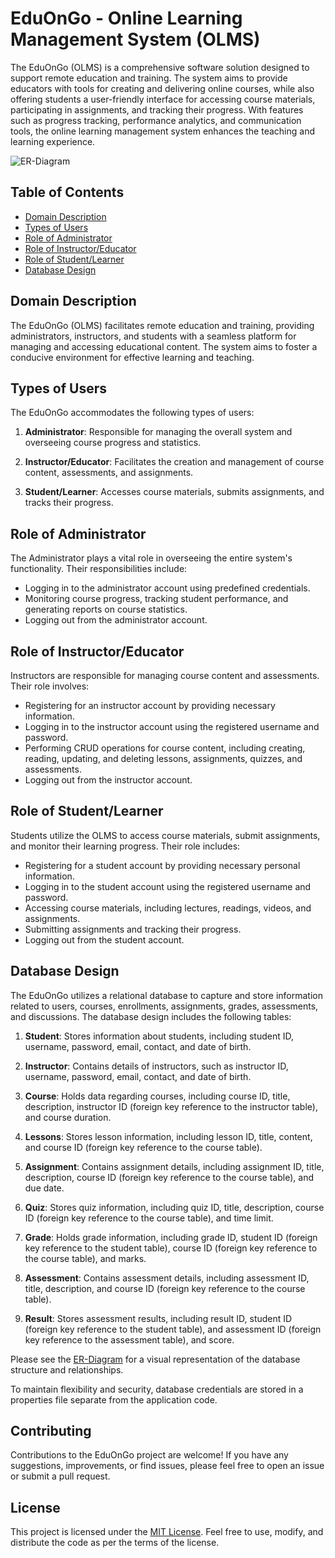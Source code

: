 

# EduOnGo - Online Learning Management System (OLMS)

The EduOnGo (OLMS) is a comprehensive software solution designed to support remote education and training. The system aims to provide educators with tools for creating and delivering online courses, while also offering students a user-friendly interface for accessing course materials, participating in assignments, and tracking their progress. With features such as progress tracking, performance analytics, and communication tools, the online learning management system enhances the teaching and learning experience.

![ER-Diagram](https://github.com/shivendra-somr/EduOnGo/assets/123854927/50a9debe-c4b8-4f3f-8fd9-74bf733a1763)



## Table of Contents
- [Domain Description](#domain-description)
- [Types of Users](#types-of-users)
- [Role of Administrator](#role-of-administrator)
- [Role of Instructor/Educator](#role-of-instructoreducator)
- [Role of Student/Learner](#role-of-studentlearner)
- [Database Design](#database-design)

## Domain Description

The EduOnGo (OLMS) facilitates remote education and training, providing administrators, instructors, and students with a seamless platform for managing and accessing educational content. The system aims to foster a conducive environment for effective learning and teaching.

## Types of Users

The EduOnGo accommodates the following types of users:

1. **Administrator**: Responsible for managing the overall system and overseeing course progress and statistics.

2. **Instructor/Educator**: Facilitates the creation and management of course content, assessments, and assignments.

3. **Student/Learner**: Accesses course materials, submits assignments, and tracks their progress.

## Role of Administrator

The Administrator plays a vital role in overseeing the entire system's functionality. Their responsibilities include:

- Logging in to the administrator account using predefined credentials.
- Monitoring course progress, tracking student performance, and generating reports on course statistics.
- Logging out from the administrator account.

## Role of Instructor/Educator

Instructors are responsible for managing course content and assessments. Their role involves:

- Registering for an instructor account by providing necessary information.
- Logging in to the instructor account using the registered username and password.
- Performing CRUD operations for course content, including creating, reading, updating, and deleting lessons, assignments, quizzes, and assessments.
- Logging out from the instructor account.

## Role of Student/Learner

Students utilize the OLMS to access course materials, submit assignments, and monitor their learning progress. Their role includes:

- Registering for a student account by providing necessary personal information.
- Logging in to the student account using the registered username and password.
- Accessing course materials, including lectures, readings, videos, and assignments.
- Submitting assignments and tracking their progress.
- Logging out from the student account.

## Database Design

The EduOnGo utilizes a relational database to capture and store information related to users, courses, enrollments, assignments, grades, assessments, and discussions. The database design includes the following tables:

1. **Student**: Stores information about students, including student ID, username, password, email, contact, and date of birth.

2. **Instructor**: Contains details of instructors, such as instructor ID, username, password, email, contact, and date of birth.

3. **Course**: Holds data regarding courses, including course ID, title, description, instructor ID (foreign key reference to the instructor table), and course duration.

4. **Lessons**: Stores lesson information, including lesson ID, title, content, and course ID (foreign key reference to the course table).

5. **Assignment**: Contains assignment details, including assignment ID, title, description, course ID (foreign key reference to the course table), and due date.

6. **Quiz**: Stores quiz information, including quiz ID, title, description, course ID (foreign key reference to the course table), and time limit.

7. **Grade**: Holds grade information, including grade ID, student ID (foreign key reference to the student table), course ID (foreign key reference to the course table), and marks.

8. **Assessment**: Contains assessment details, including assessment ID, title, description, and course ID (foreign key reference to the course table).

9. **Result**: Stores assessment results, including result ID, student ID (foreign key reference to the student table), and assessment ID (foreign key reference to the assessment table), and score.

Please see the [ER-Diagram](./ER-Diagram.png) for a visual representation of the database structure and relationships.

To maintain flexibility and security, database credentials are stored in a properties file separate from the application code.

## Contributing

Contributions to the EduOnGo project are welcome! If you have any suggestions, improvements, or find issues, please feel free to open an issue or submit a pull request.

## License

This project is licensed under the [MIT License](./LICENSE). Feel free to use, modify, and distribute the code as per the terms of the license.
